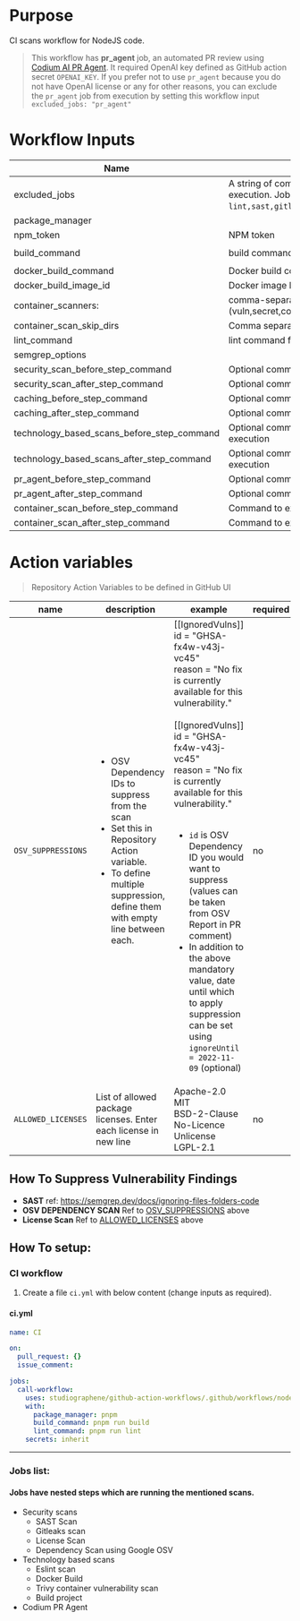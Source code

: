 # Purpose

CI scans workflow for NodeJS code.

> This workflow has **pr_agent** job, an automated PR review using [Codium AI PR Agent](https://www.codium.ai/products/git-plugin/). It required OpenAI key defined as GitHub action secret `OPENAI_KEY`. If you prefer not to use `pr_agent` because you do not have OpenAI license or any for other reasons, you can exclude the `pr_agent` job from execution by setting this workflow input `excluded_jobs: "pr_agent"`

# Workflow Inputs

| Name                                              | Description                                                                                                                                                                                | Required | Default         |
| ------------------------------------------------- | ------------------------------------------------------------------------------------------------------------------------------------------------------------------------------------------ | -------- | --------------- |
| excluded_jobs <a name="inputs_EXCLUDED_JOBS"></a> | A string of comma separated job IDs that you want to exculude from execution. Job IDs that can be used to exclude `lint,sast,gitleaks,license_scan,dependency_scan,build,docker,pr_agent`. | no       |                 |
| package_manager                                   |                                                                                                                                                                                            | no       | npm             |
| npm_token                                         | NPM token                                                                                                                                                                                  | no       |                 |
| build_command                                     | build command for the project                                                                                                                                                              | no       | `npm run build` |
| docker_build_command                              | Docker build command                                                                                                                                                                       | no       |                 |
| docker_build_image_id                             | Docker image ID as mentioned in docker_build_command                                                                                                                                       | no       | `local:latest`  |
| container_scanners:                               | comma-separated list of what security issues to detect (vuln,secret,config)                                                                                                                | no       | `vuln`          |
| container_scan_skip_dirs                          | Comma separated list of directories to skip scanning                                                                                                                                       | no       |                 |
| lint_command                                      | lint command for the project                                                                                                                                                               | no       | `npm run lint`  |
| semgrep_options                                   |                                                                                                                                                                                            | no       |                 |
| security_scan_before_step_command                 | Optional commands to pass before secuirty scan job                                                                                                                                         | no       |                 |
| security_scan_after_step_command                  | Optional commands to pass after secuirty scan job steps execution                                                                                                                          | no       |                 |
| caching_before_step_command                       | Optional commands to pass before caching job steps execution                                                                                                                               | no       |                 |
| caching_after_step_command                        | Optional commands to pass after caching job steps execution                                                                                                                                | no       |                 |
| technology_based_scans_before_step_command        | Optional commands to pass before techology based scans job steps execution                                                                                                                 | no       |                 |
| technology_based_scans_after_step_command         | Optional commands to pass after techology based scans job steps execution                                                                                                                  | no       |                 |
| pr_agent_before_step_command                      | Optional commands to pass before Codium PR agent job steps execution                                                                                                                       | no       |                 |
| pr_agent_after_step_command                       | Optional commands to pass after Codium PR agent job steps execution                                                                                                                        | no       |                 |
| container_scan_before_step_command                | Command to execute at the start of the container scan                                                                                                                                      | no       |                 |
| container_scan_after_step_command                 | Command to execute at the end of the container scan                                                                                                                                        | no       |                 |

# Action variables

> Repository Action Variables to be defined in GitHub UI

| name                                                               | description                                                                                                                                                                                 | example                                                                                                                                                                                                                                                                                                                                                                                                                                                                                                                       | required |
| ------------------------------------------------------------------ | ------------------------------------------------------------------------------------------------------------------------------------------------------------------------------------------- | ----------------------------------------------------------------------------------------------------------------------------------------------------------------------------------------------------------------------------------------------------------------------------------------------------------------------------------------------------------------------------------------------------------------------------------------------------------------------------------------------------------------------------- | -------- |
| `OSV_SUPPRESSIONS` <a name="action_variable_OSV_SUPPRESSIONS"></a> | <ul><li>OSV Dependency IDs to suppress from the scan</li><li>Set this in Repository Action variable.</li><li>To define multiple suppression, define them with empty line between each.</ul> | [[IgnoredVulns]]<br>id = "GHSA-fx4w-v43j-vc45"<br>reason = "No fix is currently available for this vulnerability."<br><br>[[IgnoredVulns]]<br>id = "GHSA-fx4w-v43j-vc45"<br>reason = "No fix is currently available for this vulnerability."<br><br><ul><li>`id` is OSV Dependency ID you would want to suppress (values can be taken from OSV Report in PR comment)</li><li>In addition to the above mandatory value, date until which to apply suppression can be set using `ignoreUntil = 2022-11-09` (optional)</li></ul> | no       |
| `ALLOWED_LICENSES` <a name="action_variable_ALLOWED_LICENSES"></a> | List of allowed package licenses. Enter each license in new line                                                                                                                            | Apache-2.0<br>MIT<br>BSD-2-Clause<br>No-Licence<br>Unlicense<br>LGPL-2.1                                                                                                                                                                                                                                                                                                                                                                                                                                                      | no       |

## How To Suppress Vulnerability Findings

- **SAST**
  ref: https://semgrep.dev/docs/ignoring-files-folders-code
- **OSV DEPENDENCY SCAN**
  Ref to [OSV_SUPPRESSIONS](#action_variables_OSV_SUPPRESSIONS) above
- **License Scan**
  Ref to [ALLOWED_LICENSES](#action_variable_ALLOWED_LICENSES) above

## How To setup:

### CI workflow

1. Create a file `ci.yml` with below content (change inputs as required).

#### ci.yml

```yaml
name: CI

on:
  pull_request: {}
  issue_comment:

jobs:
  call-workflow:
    uses: studiographene/github-action-workflows/.github/workflows/nodejs-ci.yml@master # if you want alternatively pin to tag version version
    with:
      package_manager: pnpm
      build_command: pnpm run build
      lint_command: pnpm run lint
    secrets: inherit
```

---

### Jobs list:

#### Jobs have nested steps which are running the mentioned scans.

- Security scans
  - SAST Scan
  - Gitleaks scan
  - License Scan
  - Dependency Scan using Google OSV
- Technology based scans
  - Eslint scan
  - Docker Build
  - Trivy container vulnerability scan
  - Build project
- Codium PR Agent
